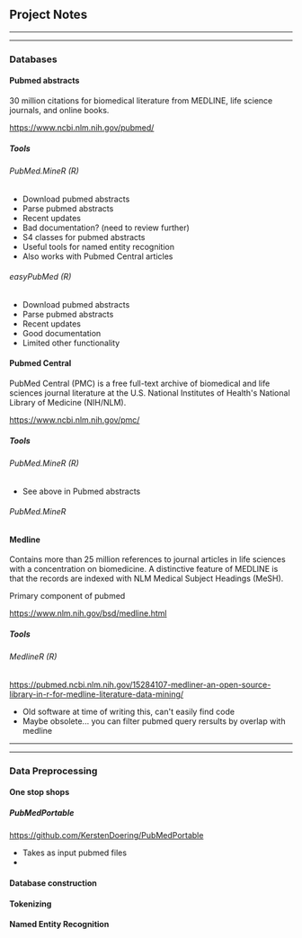 ## Project Notes
--------------------------------------------------
--------------------------------------------------
### Databases
#### Pubmed abstracts
30 million citations for biomedical literature from MEDLINE, life science journals, and online books.

https://www.ncbi.nlm.nih.gov/pubmed/

##### Tools
###### PubMed.MineR (R)
- Download pubmed abstracts
- Parse pubmed abstracts
- Recent updates
- Bad documentation? (need to review further)
- S4 classes for pubmed abstracts
- Useful tools for named entity recognition
- Also works with Pubmed Central articles

###### easyPubMed (R)
- Download pubmed abstracts
- Parse pubmed abstracts
- Recent updates
- Good documentation
- Limited other functionality

#### Pubmed Central
PubMed Central (PMC) is a free full-text archive of biomedical and life sciences journal literature at the U.S. National Institutes of Health's National Library of Medicine (NIH/NLM).

https://www.ncbi.nlm.nih.gov/pmc/

##### Tools
###### PubMed.MineR (R)
- See above in Pubmed abstracts

###### PubMed.MineR

#### Medline
Contains more than 25 million references to journal articles in life sciences with a concentration on biomedicine. A distinctive feature of MEDLINE is that the records are indexed with NLM Medical Subject Headings (MeSH).

Primary component of pubmed

https://www.nlm.nih.gov/bsd/medline.html

##### Tools
###### MedlineR (R)
https://pubmed.ncbi.nlm.nih.gov/15284107-medliner-an-open-source-library-in-r-for-medline-literature-data-mining/
- Old software at time of writing this, can't easily find code
- Maybe obsolete... you can filter pubmed query rersults by overlap with medline

--------------------------------------------------
--------------------------------------------------

### Data Preprocessing

#### One stop shops

##### PubMedPortable
https://github.com/KerstenDoering/PubMedPortable
- Takes as input pubmed files
- 

#### Database construction

#### Tokenizing

#### Named Entity Recognition
